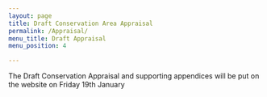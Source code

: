 ```yaml
---
layout: page
title: Draft Conservation Area Appraisal
permalink: /Appraisal/
menu_title: Draft Appraisal
menu_position: 4

---
```

The Draft Conservation Appraisal and supporting appendices will be put on the website on Friday 19th January
